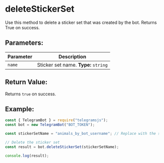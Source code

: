 # deleteStickerSet

Use this method to delete a sticker set that was created by the bot. Returns True on success.

## Parameters:

| Parameter | Description                          |
| --------- | ------------------------------------ |
| `name`    | Sticker set name. **Type:** `string` |

## Return Value:

Returns `true` on success.

## Example:

```javascript
const { TelegramBot } = require("telegramsjs");
const bot = new TelegramBot("BOT_TOKEN");

const stickerSetName = "animals_by_bot_username"; // Replace with the sticker set name

// Delete the sticker set
const result = bot.deleteStickerSet(stickerSetName);

console.log(result);
```
